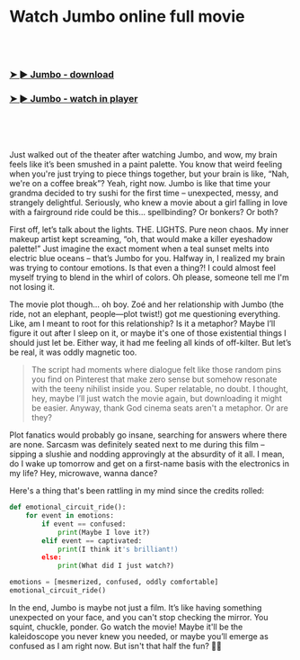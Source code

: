<h1>Watch Jumbo online full movie</h1>


<br><br>

<h3><a href="https://Ryans-sporunmoreg1982.github.io/mexxlfwbky/">➤ ► Jumbo - download</a></h3> 
<h3><a href="https://Ryans-sporunmoreg1982.github.io/mexxlfwbky/">➤ ► Jumbo - watch in player</a></h3>


<br><br><br>


Just walked out of the theater after watching Jumbo, and wow, my brain feels like it’s been smushed in a paint palette. You know that weird feeling when you're just trying to piece things together, but your brain is like, “Nah, we're on a coffee break”? Yeah, right now. Jumbo is like that time your grandma decided to try sushi for the first time – unexpected, messy, and strangely delightful. Seriously, who knew a movie about a girl falling in love with a fairground ride could be this... spellbinding? Or bonkers? Or both?

First off, let’s talk about the lights. THE. LIGHTS. Pure neon chaos. My inner makeup artist kept screaming, “oh, that would make a killer eyeshadow palette!” Just imagine the exact moment when a teal sunset melts into electric blue oceans – that’s Jumbo for you. Halfway in, I realized my brain was trying to contour emotions. Is that even a thing?! I could almost feel myself trying to blend in the whirl of colors. Oh please, someone tell me I'm not losing it.

The movie plot though... oh boy. Zoé and her relationship with Jumbo (the ride, not an elephant, people—plot twist!) got me questioning everything. Like, am I meant to root for this relationship? Is it a metaphor? Maybe I’ll figure it out after I sleep on it, or maybe it's one of those existential things I should just let be. Either way, it had me feeling all kinds of off-kilter. But let’s be real, it was oddly magnetic too. 

> The script had moments where dialogue felt like those random pins you find on Pinterest that make zero sense but somehow resonate with the teeny nihilist inside you. Super relatable, no doubt. I thought, hey, maybe I’ll just watch the movie again, but downloading it might be easier. Anyway, thank God cinema seats aren't a metaphor. Or are they?

Plot fanatics would probably go insane, searching for answers where there are none. Sarcasm was definitely seated next to me during this film – sipping a slushie and nodding approvingly at the absurdity of it all. I mean, do I wake up tomorrow and get on a first-name basis with the electronics in my life? Hey, microwave, wanna dance?

Here's a thing that's been rattling in my mind since the credits rolled:

```python
def emotional_circuit_ride():
    for event in emotions:
        if event == confused:
            print(Maybe I love it?)
        elif event == captivated:
            print(I think it's brilliant!)
        else:
            print(What did I just watch?)

emotions = [mesmerized, confused, oddly comfortable]
emotional_circuit_ride()
```

In the end, Jumbo is maybe not just a film. It’s like having something unexpected on your face, and you can't stop checking the mirror. You squint, chuckle, ponder. Go watch the movie! Maybe it'll be the kaleidoscope you never knew you needed, or maybe you’ll emerge as confused as I am right now. But isn't that half the fun? 🤷‍♀️
